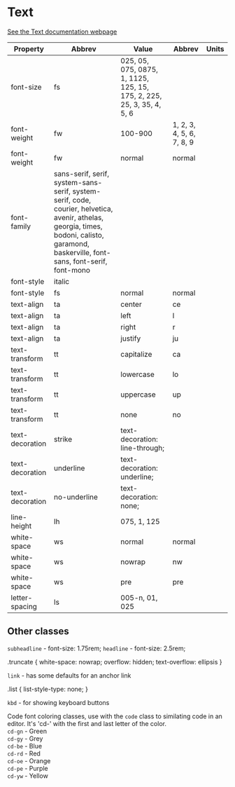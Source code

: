 # Text

[See the Text documentation webpage](https://chrisjwaddell.github.io/Stooge-CSS/text.html)

| Property |Abbrev| Value |Abbrev | Units |
|----------|--------|-------|--------|------|
| font-size | fs | 025, 05, 075, 0875, 1, 1125, 125, 15, 175, 2, 225, 25, 3, 35, 4, 5, 6 | | |
| font-weight | fw | 100-900 | 1, 2, 3, 4, 5, 6, 7, 8, 9 | |
| font-weight |  fw |  normal | normal | |
| font-family | sans-serif, serif, system-sans-serif, system-serif, code, courier, helvetica, avenir, athelas, georgia, times, bodoni, calisto, garamond, baskerville, font-sans, font-serif, font-mono | | | |
| font-style |italic |  | | |
| font-style |fs |  normal |normal | |
| text-align | ta | center | ce | |
| text-align | ta | left | l | |
| text-align | ta | right | r | |
| text-align | ta | justify |  ju |  |
| text-transform | tt | capitalize | ca | |
| text-transform | tt | lowercase | lo | |
| text-transform | tt | uppercase | up | |
| text-transform | tt | none | no | |
| text-decoration | strike | text-decoration: line-through; |  | |
| text-decoration | underline | text-decoration: underline; |  | |
| text-decoration | no-underline | text-decoration: none; |  | |
| line-height | lh | 075, 1, 125 | | |
| white-space |  ws |  normal | normal | |
| white-space |  ws |  nowrap | nw | |
| white-space |  ws |  pre | pre | |
| letter-spacing | ls | 005-n, 01, 025 | | |

## Other classes
`subheadline` - font-size: 1.75rem;
`headline` - font-size: 2.5rem;


.truncate {
    white-space: nowrap;
    overflow: hidden;
    text-overflow: ellipsis
}

`link` - has some defaults for an anchor link

.list {
    list-style-type: none;
}

`kbd` - for showing keyboard buttons

Code font coloring classes, use with the `code` class to similating code in an editor. It's 'cd-' with the first and last letter of the color.\
`cd-gn` - Green\
`cd-gy` - Grey\
`cd-be` - Blue\
`cd-rd` - Red\
`cd-oe` - Orange\
`cd-pe` - Purple\
`cd-yw` - Yellow

